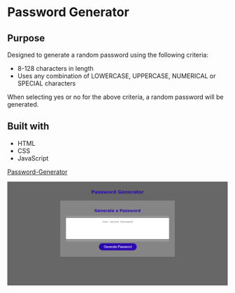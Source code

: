 # Password Generator

## Purpose
Designed to generate a random password using the following criteria:

* 8-128 characters in length
* Uses any combination of LOWERCASE, UPPERCASE, NUMERICAL or SPECIAL characters

When selecting yes or no for the above criteria, a random password will be generated.

## Built with

* HTML
* CSS
* JavaScript

[Password-Generator](https://jennyking0805.github.io/password-generator)

![](/assets/images/password-generator.png)

